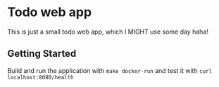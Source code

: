 # Todo web app

This is just a small todo web app, which I MIGHT use some day haha!

## Getting Started

Build and run the application with `make docker-run` and test it with `curl localhost:8080/health`

